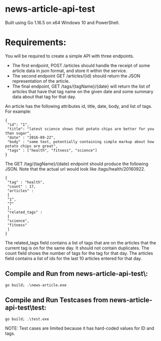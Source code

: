 # news-article-api-test

Built using Go 1.16.5 on x64 Windows 10 and PowerShell.

# Requirements:
You will be required to create a simple API with three endpoints.
- The first endpoint, POST /articles should handle the receipt of some article data in json format, and store it within the
service.
- The second endpoint GET /articles/{id} should return the JSON representation of the article.
- The final endpoint, GET /tags/{tagName}/{date} will return the list of articles that have that tag name on the given date
and some summary data about that tag for that day.

An article has the following attributes id, title, date, body, and list of tags.
For example:
```
{
 "id": "1",
 "title": "latest science shows that potato chips are better for you than sugar",
 "date" : "2016-09-22",
 "body" : "some text, potentially containing simple markup about how potato chips are great",
 "tags" : ["health", "fitness", "science"]
}
```

The GET /tag/{tagName}/{date} endpoint should produce the following JSON. Note that the actual url would look like
/tags/health/20160922.
```
{
 "tag" : "health",
 "count" : 17,
 "articles" :
 [
 "1",
 "7"
 ],
 "related_tags" :
 [
 "science",
 "fitness"
 ]
}
```

The related_tags field contains a list of tags that are on the articles that the current tag is on for the same day. It should
not contain duplicates.
The count field shows the number of tags for the tag for that day.
The articles field contains a list of ids for the last 10 articles entered for that day.

## Compile and Run from news-article-api-test\\:

`go build; .\news-article.exe`

## Compile and Run Testcases from news-article-api-test\test:

`go build; .\test.exe`

NOTE: Test cases are limited because it has hard-coded values for ID and tags.